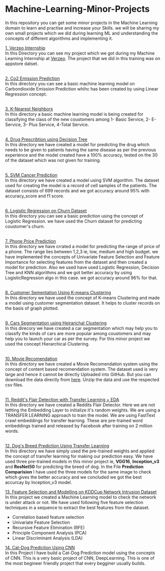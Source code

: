 # Machine-Learning-Minor-Projects
In this repository you can get some minor projects in the Machine Learning domain to learn and practise and increase your Skills. we will be sharing my own small projects which we did during learning ML and understanding the concepts of different algorithms and implementing it.

<a href="https://github.com/Abhinav-26/Machine-Learning-Minor-Projects/tree/master/Verzeo%20InternShip">
  1. Verzeo Internship
  </a><br>
In this Directory you can see my project which we got during my Machine Learning Internship at 
<a href="https://verzeo.in/">Verzeo</a>. The project that we did in this training was on appstore datset.<br><br>

<a href="https://github.com/Abhinav-26/Machine-Learning-Minor-Projects/tree/master/Co2%20Emission%20Prediction">2. Co2 Emission Prediction</a><br>
In this directory you can see a basic machine learning model on Carbondioxide Emission Prediction whihc has been created by using Linear Regression concept.<br><br>

<a href="https://github.com/Abhinav-26/Machine-Learning-Minor-Projects/tree/master/K-Nearest%20Neighbors">3. K-Nearest Neighbors</a><br>
In this directory a basic machine learning model is being created for classifying the class of the new coustomers among 
1- Basic Service, 2- E-Service, 3- Plus Service, 4-Total Service.<br><br>

<a href="https://github.com/Abhinav-26/Machine-Learning-Minor-Projects/tree/master/Drug%20Prescribtion%20Using%20DecisionTree">4. Drug Prescribtion using Decision Tree</a><br>
In this directory we have created a model for predicting the drug which needs to be given to patients having the same disease as per the previous experience and the model created have a 100% accuracy, tested on the 30 of the dataset which was not given for training.<br><br>

<a href="https://github.com/Abhinav-26/Machine-Learning-Minor-Projects/tree/master/SVM%20Cancer%20Prediction">5. SVM Cancer Prediction</a><br>
In this directory we have created a model using SVM algorithm. The dataset used for creating the model is a record of cell samples of the patients. The dataset consists of 699 records and we got accuracy around 95% with accuracy_score and f1 score.<br><br>

<a href="https://github.com/Abhinav-26/Machine-Learning-Minor Projects/tree/master/Logistic%20Regression%20on%20Churn%20Dataset">6. Logistic Regression on Churn Dataset</a><br>
In this directory you can see a basic prediction using the concept of Logistic Regression. we have used the Churn dataset for predicting coustomer's churn.<br><br>

<a href="https://github.com/Abhinav-26/Machine-Learning-Minor-Projects/tree/master/Phone%20Price%20Range%20Prediction">7. Phone Price Prediction</a><br>
In this directory we have crrated a model for predicting the range of price of a phone. The range lies between 1,2,3 ie, low, medium and high budget. we have implemented the concepts of Univariate Feature Selection and Feature Importance for selecting features from the dataset and then created a model for prediction. Also we used have used Logistic Regression, Decision Tree and KNN algorithms and we got better accuracy by using LogisticRegression algo in this case. we got accuracy around 96% for that.<br><br>

<a href="https://github.com/Abhinav-26/Machine-Learning-Minor-Projects/tree/master/Coustomer%20Segmentation%20using%20K-Means%20Clustering">8. Customer Sementation Using K-means Clustering</a><br>
In this directory we have used the concept of K-means Clustering and made a model using customer segmentation dataset. It helps to cluster records on the basis of graph plotted.<br><br>

<a href="https://github.com/Abhinav-26/Machine-Learning-Minor-Projects/tree/master/Cars%20Segmentation%20using%20Heirarichal%20Clustering">9. Cars Segmentation using Heirarichal Clustering</a><br>
In this direcory we have created a car segmentation which may help you to classify the kinds of cars are more popular among coustomers and may help you to launch your car as per the survey. For this minor project we used the concept Hierarchical Clustering.<br><br>

<a href="https://github.com/Abhinav-26/Machine-Learning-Minor-Projects/tree/master/Movie%20Recomendation">10. Movie Recomendation</a><br>
In this directory we have created a Movie Recomendation system using the concept of content based recomendation system. The dataset used is very large and hence it cannot be directly Uploaded into GitHub. But you can download the data directly from <a href="https://s3-api.us-geo.objectstorage.softlayer.net/cf-courses-data/CognitiveClass/ML0101ENv3/labs/moviedataset.zip">here</a>. Unzip the data and use the respected csv files.<br><br>

<a href="https://github.com/Abhinav-26/Machine-Learning-Minor-Projects/tree/master/Reddit's%20Flair%20Detection%20with%20Transfer%20Learning%20%2B%20EDA">11. Reddit's Flair Detection with Transfer Learning + EDA</a><br>
In this directory we have created a Reddits Flair Detector. Here we are not lettting the Embedding Layer to initialize it's random weights. We are using a TRANSFER LEARNING approach to train the model. We are using FastText crawl embeddings for transfer learning. These are pre-trained word embeddings trained and released by Facebook after training on 2 million words.<br><br>

<a href="https://github.com/Abhinav-26/Machine-Learning-Minor-Projects/tree/master/Dog's%20Breed%20Prediction%20Using%20Transfer%20Learning">12. Dog's Breed Prediction Using Transfer Learning</a><br>
In this directory we have simply used the pre-trained weights and applied the concept of transfer learning for making our prediction easy. We have used three pre-trained models in this minor project ie, <b>VGG16</b>, <b>Inception_v3</b> and <b>ResNet50</b> for predicting the breed of dog. In the File <b>Prediction Comparision</b> I have used the three models for the same image to check which gives the better accuracy and we concluded we got the best accurcay by Inception_v3 model. 

<a href="https://github.com/Abhinav-26/Machine-Learning-Minor-Projects/tree/master/Feature%20Selection%20and%20Modelling%20on%20KDDCup%20Network%20Intrusion%20Dataset">13. Feature Selection and Modelling on KDDCup Network Intrusion Dataset</a><br>
In this project we created a Machine Learning model to check the network is under attack or not. We have used following five feature selection techniques in a sequence to extract the best features from the dataset.
-	Correlation based feature selection
-	Univariate Feature Selection
-	Recursive Feature Elimination (RFE)
-	Principle Component Analysis (PCA)
-	Linear Discriminant Analysis (LDA)<br>

<a href="https://github.com/Abhinav-26/Machine-Learning-Minor-Projects/tree/master/Cat-Dog%20Prediction%20using%20CNN">14. Cat-Dog Prediction Using CNN</a><br>
In this Project I have build a Cat-Dog Prediction model using the concepts of CNN. This is a very basic project of CNN, DeepLearning. This is one of the most begineer friendly project that every begginer usually builds.

